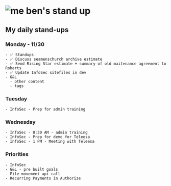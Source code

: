 # ![me](https://avatars2.githubusercontent.com/u/5232044?s=50&v=4) ben's stand up

## My daily stand-ups

### Monday - 11/30

    
    - ✅ Standups
    - ✅ Discuss seamenschurch archive estimate
    - ✅ Send Rising Star estimate + summary of old maitenance agreement to Roberts
    - ✅ Update InfoSec sitefiles in dev
    - G&L
      - other content
      - tags
      
### Tuesday

    - InfoSec - Prep for admin training

### Wednesday

    - InfoSec - 8:30 AM - admin training
    - InfoSec - Prep for demo for Teleesa
    - InfoSec - 1 PM - Meeting with Teleesa
    
### Priorities 
   
    - InfoSec
    - G&L - pre built goals
    - File movement api call
    - Recurring Payments in Authorize
